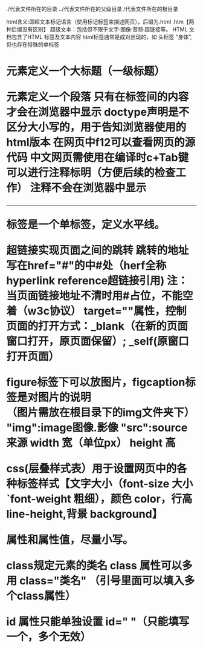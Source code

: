 ./代表文件所在的目录
../代表文件所在的父级目录
/代表文件所在的根目录

html含义:即超文本标记语言（使用标记标签来描述网页），后缀为.html .htm【两种后缀没有区别】  超级文本：包括但不限于文字·图像·音频·超链接等。
HTML 文档包含了HTML 标签及文本内容
html标签通常是成对出现的，如<html></html>  <head></head>头标签  <body></body>“身体”,但也存在特殊的单标签
<h1>元素定义一个大标题（一级标题）
<p>元素定义一个段落
只有在<body></body>标签间的内容才会在浏览器中显示  
doctype声明是不区分大小写的，用于告知浏览器使用的html版本
在网页中f12可以查看网页的源代码
中文网页需使用<meta charset="utf-8"声明编码（计算机存储信息的一种格式）否则会出现乱码

在编译时c+Tab键可以进行注释标明（方便后续的检查工作）
注释不会在浏览器中显示 
<hr/>标签是一个单标签，定义水平线。




超链接<a></a>实现页面之间的跳转
跳转的地址写在href="#"的中#处（herf全称hyperlink reference超链接引用)
注：当页面链接地址不清时用#占位，不能空着（w3c协议）
target=""属性，控制页面的打开方式：_blank（在新的页面窗口打开，原页面保留）;
                                 _self(原窗口打开页面）
                                 
                                 
                                 
figure标签下可以放图片，figcaption标签是对图片的说明                                 
（图片需放在根目录下的img文件夹下）                         
"img":image图像.影像
"src":source来源
width   宽（单位px）
height  高











css(层叠样式表）用于设置网页中的各种标签样式【文字大小（font-size 大小`font-weight 粗细），颜色 color，行高 line-height,背景 background】







属性和属性值，尽量小写。

class规定元素的类名
class 属性可以多用 class="类名" （引号里面可以填入多个class属性）


id 属性只能单独设置 id=" "（只能填写一个，多个无效）
